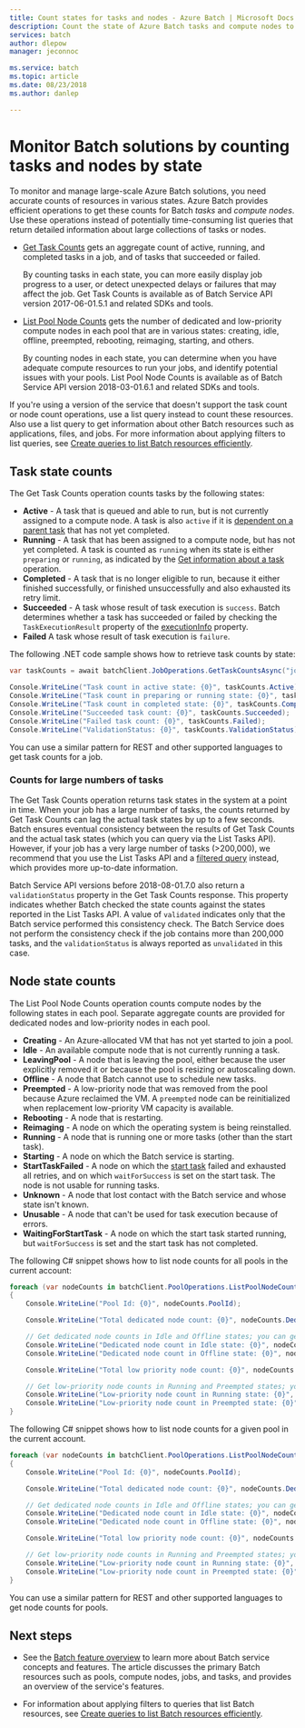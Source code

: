 ```yaml
---
title: Count states for tasks and nodes - Azure Batch | Microsoft Docs
description: Count the state of Azure Batch tasks and compute nodes to help manage and monitor Batch solutions.
services: batch
author: dlepow
manager: jeconnoc

ms.service: batch
ms.topic: article
ms.date: 08/23/2018
ms.author: danlep

---
```

# Monitor Batch solutions by counting tasks and nodes by state

To monitor and manage large-scale Azure Batch solutions, you need accurate counts of resources in various states. Azure Batch provides efficient operations to get these counts for Batch *tasks* and *compute nodes*. Use these operations instead of potentially time-consuming list queries that return detailed information about large collections of tasks or nodes.

* [Get Task Counts][rest_get_task_counts] gets an aggregate count of active, running, and completed tasks in a job, and of tasks that succeeded or failed. 

  By counting tasks in each state, you can more easily display job progress to a user, or detect unexpected delays or failures that may affect the job. Get Task Counts is available as of Batch Service API version 2017-06-01.5.1 and related SDKs and tools.

* [List Pool Node Counts][rest_get_node_counts] gets the number of dedicated and low-priority compute nodes in each pool that are in various states: creating, idle, offline, preempted, rebooting, reimaging, starting, and others. 

  By counting nodes in each state, you can determine when you have adequate compute resources to run your jobs, and identify potential issues with your pools. List Pool Node Counts is available as of Batch Service API version 2018-03-01.6.1
 and related SDKs and tools.

If you're using a version of the service that doesn't support the task count or node count operations, use a list query instead to count these resources. Also use a list query to get information about other Batch resources such as applications, files, and jobs. For more information about applying filters to list queries, see [Create queries to list Batch resources efficiently](batch-efficient-list-queries.md).

## Task state counts

The Get Task Counts operation counts tasks by the following states:

- **Active** - A task that is queued and able to run, but is not currently assigned to a compute node. A task is also `active` if it is [dependent on a parent task](batch-task-dependencies.md) that has not yet completed. 
- **Running** - A task that has been assigned to a compute node, but has not yet completed. A task is counted as `running` when its state is either `preparing` or `running`, as indicated by the [Get information about a task][rest_get_task] operation.
- **Completed** - A task that is no longer eligible to run, because it either finished successfully, or finished unsuccessfully and also exhausted its retry limit. 
- **Succeeded** - A task whose result of task execution is `success`. Batch determines whether a task has succeeded or failed by checking the `TaskExecutionResult` property of the [executionInfo][rest_get_exec_info] property.
- **Failed** A task whose result of task execution is `failure`.

The following .NET code sample shows how to retrieve task counts by state: 

```csharp
var taskCounts = await batchClient.JobOperations.GetTaskCountsAsync("job-1");

Console.WriteLine("Task count in active state: {0}", taskCounts.Active);
Console.WriteLine("Task count in preparing or running state: {0}", taskCounts.Running);
Console.WriteLine("Task count in completed state: {0}", taskCounts.Completed);
Console.WriteLine("Succeeded task count: {0}", taskCounts.Succeeded);
Console.WriteLine("Failed task count: {0}", taskCounts.Failed);
Console.WriteLine("ValidationStatus: {0}", taskCounts.ValidationStatus);
```

You can use a similar pattern for REST and other supported languages to get task counts for a job. 

### Counts for large numbers of tasks

The Get Task Counts operation returns task states in the system at a point in time. When your job has a large number of tasks, the counts returned by Get Task Counts can lag the actual task states by up to a few seconds. Batch ensures eventual consistency between the results of Get Task Counts and the actual task states (which you can query via the List Tasks API). However, if your job has a very large number of tasks (>200,000), we recommend that you use the List Tasks API and a [filtered query](batch-efficient-list-queries.md) instead, which provides more up-to-date information. 

Batch Service API versions before 2018-08-01.7.0 also return a `validationStatus` property in the Get Task Counts response. This property indicates whether Batch checked the state counts against the states reported in the List Tasks API. A value of `validated` indicates only that the Batch service performed this consistency check. The Batch Service does not perform the consistency check if the job contains more than 200,000 tasks, and the `validationStatus` is always reported as `unvalidated` in this case. 

## Node state counts

The List Pool Node Counts operation counts compute nodes by the following states in each pool. Separate aggregate counts are provided for dedicated nodes and low-priority nodes in each pool.

- **Creating** - An Azure-allocated VM that has not yet started to join a pool.
- **Idle** - An available compute node that is not currently running a task.
- **LeavingPool** - A node that is leaving the pool, either because the user explicitly removed it or because the pool is resizing or autoscaling down.
- **Offline** - A node that Batch cannot use to schedule new tasks.
- **Preempted** - A low-priority node that was removed from the pool because Azure reclaimed the VM. A `preempted` node can be reinitialized when replacement low-priority VM capacity is available.
- **Rebooting** - A node that is restarting.
- **Reimaging** - A node on which the operating system is being reinstalled.
- **Running** - A node that is running one or more tasks (other than the start task).
- **Starting** - A node on which the Batch service is starting. 
- **StartTaskFailed** - A node on which the [start task][rest_start_task] failed and exhausted all retries, and on which `waitForSuccess` is set on the start task. The node is not usable for running tasks.
- **Unknown** - A node that lost contact with the Batch service and whose state isn't known.
- **Unusable** - A node that can't be used for task execution because of errors.
- **WaitingForStartTask** - A node on which the start task started running, but `waitForSuccess` is set and the start task has not completed.

The following C# snippet shows how to list node counts for all pools in the current account:

```csharp
foreach (var nodeCounts in batchClient.PoolOperations.ListPoolNodeCounts())
{
    Console.WriteLine("Pool Id: {0}", nodeCounts.PoolId);

    Console.WriteLine("Total dedicated node count: {0}", nodeCounts.Dedicated.Total);

    // Get dedicated node counts in Idle and Offline states; you can get additional states.
    Console.WriteLine("Dedicated node count in Idle state: {0}", nodeCounts.Dedicated.Idle);
    Console.WriteLine("Dedicated node count in Offline state: {0}", nodeCounts.Dedicated.Offline);

    Console.WriteLine("Total low priority node count: {0}", nodeCounts.LowPriority.Total);

    // Get low-priority node counts in Running and Preempted states; you can get additional states.
    Console.WriteLine("Low-priority node count in Running state: {0}", nodeCounts.LowPriority.Running);
    Console.WriteLine("Low-priority node count in Preempted state: {0}", nodeCounts.LowPriority.Preempted);
}
```
The following C# snippet shows how to list node counts for a given pool in the current account.

```csharp
foreach (var nodeCounts in batchClient.PoolOperations.ListPoolNodeCounts(new ODATADetailLevel(filterClause: "poolId eq 'testpool'")))
{
    Console.WriteLine("Pool Id: {0}", nodeCounts.PoolId);

    Console.WriteLine("Total dedicated node count: {0}", nodeCounts.Dedicated.Total);

    // Get dedicated node counts in Idle and Offline states; you can get additional states.
    Console.WriteLine("Dedicated node count in Idle state: {0}", nodeCounts.Dedicated.Idle);
    Console.WriteLine("Dedicated node count in Offline state: {0}", nodeCounts.Dedicated.Offline);

    Console.WriteLine("Total low priority node count: {0}", nodeCounts.LowPriority.Total);

    // Get low-priority node counts in Running and Preempted states; you can get additional states.
    Console.WriteLine("Low-priority node count in Running state: {0}", nodeCounts.LowPriority.Running);
    Console.WriteLine("Low-priority node count in Preempted state: {0}", nodeCounts.LowPriority.Preempted);
}
```
You can use a similar pattern for REST and other supported languages to get node counts for pools.
 
## Next steps

* See the [Batch feature overview](batch-api-basics.md) to learn more about Batch service concepts and features. The article discusses the primary Batch resources such as pools, compute nodes, jobs, and tasks, and provides an overview of the service's features.

* For information about applying filters to queries that list Batch resources, see [Create queries to list Batch resources efficiently](batch-efficient-list-queries.md).


[rest_get_task_counts]: /rest/api/batchservice/job/gettaskcounts
[rest_get_node_counts]: /rest/api/batchservice/account/listpoolnodecounts
[rest_get_task]: /rest/api/batchservice/task/get
[rest_list_tasks]: /rest/api/batchservice/task/list
[rest_get_exec_info]: /rest/api/batchservice/task/get#executionInfo
[rest_start_task]: /rest/api/batchservice/pool/add#starttask

